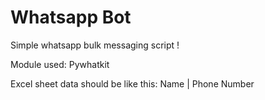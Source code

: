 # Whatsapp Bot
 
Simple whatsapp bulk messaging script !

Module used: Pywhatkit

Excel sheet data should be like this:
Name | Phone Number


